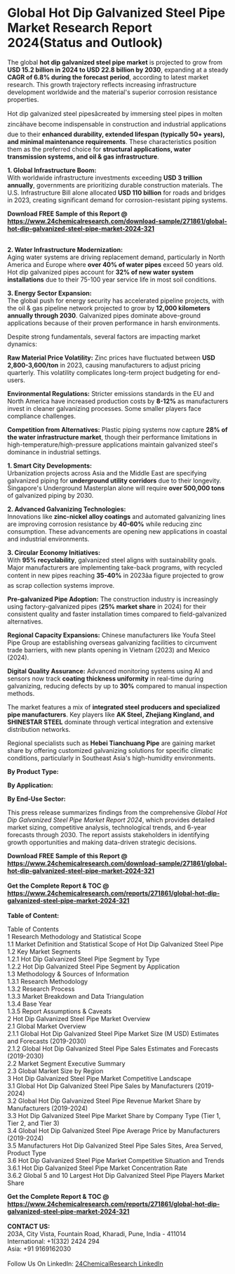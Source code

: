 <h1>Global Hot Dip Galvanized Steel Pipe Market Research Report 2024(Status and Outlook)</h1><p>The global <strong>hot dip galvanized steel pipe market</strong> is projected to grow from <strong>USD 15.2 billion in 2024 to USD 22.8 billion by 2030</strong>, expanding at a steady <strong>CAGR of 6.8% during the forecast period</strong>, according to latest market research. This growth trajectory reflects increasing infrastructure development worldwide and the material's superior corrosion resistance properties.</p><p>Hot dip galvanized steel pipesâcreated by immersing steel pipes in molten zincâhave become indispensable in construction and industrial applications due to their <strong>enhanced durability, extended lifespan (typically 50+ years), and minimal maintenance requirements</strong>. These characteristics position them as the preferred choice for <strong>structural applications, water transmission systems, and oil &amp; gas infrastructure</strong>.</p><p><strong>1. Global Infrastructure Boom:</strong><br>
With worldwide infrastructure investments exceeding <strong>USD 3 trillion annually</strong>, governments are prioritizing durable construction materials. The U.S. Infrastructure Bill alone allocated <strong>USD 110 billion</strong> for roads and bridges in 2023, creating significant demand for corrosion-resistant piping systems.</p><div><b>Download FREE Sample of this Report @ 
            <a href="https://www.24chemicalresearch.com/download-sample/271861/global-hot-dip-galvanized-steel-pipe-market-2024-321">
            https://www.24chemicalresearch.com/download-sample/271861/global-hot-dip-galvanized-steel-pipe-market-2024-321</a></b></div><br><p><strong>2. Water Infrastructure Modernization:</strong><br>
Aging water systems are driving replacement demand, particularly in North America and Europe where <strong>over 40% of water pipes</strong> exceed 50 years old. Hot dip galvanized pipes account for <strong>32% of new water system installations</strong> due to their 75-100 year service life in most soil conditions.</p><p><strong>3. Energy Sector Expansion:</strong><br>
The global push for energy security has accelerated pipeline projects, with the oil &amp; gas pipeline network projected to grow by <strong>12,000 kilometers annually through 2030</strong>. Galvanized pipes dominate above-ground applications because of their proven performance in harsh environments.</p><p>Despite strong fundamentals, several factors are impacting market dynamics:</p><p><strong>Raw Material Price Volatility:</strong> Zinc prices have fluctuated between <strong>USD 2,800-3,600/ton</strong> in 2023, causing manufacturers to adjust pricing quarterly. This volatility complicates long-term project budgeting for end-users.</p><p><strong>Environmental Regulations:</strong> Stricter emissions standards in the EU and North America have increased production costs by <strong>8-12%</strong> as manufacturers invest in cleaner galvanizing processes. Some smaller players face compliance challenges.</p><p><strong>Competition from Alternatives:</strong> Plastic piping systems now capture <strong>28% of the water infrastructure market</strong>, though their performance limitations in high-temperature/high-pressure applications maintain galvanized steel's dominance in industrial settings.</p><p><strong>1. Smart City Developments:</strong><br>
Urbanization projects across Asia and the Middle East are specifying galvanized piping for <strong>underground utility corridors</strong> due to their longevity. Singapore's Underground Masterplan alone will require <strong>over 500,000 tons</strong> of galvanized piping by 2030.</p><p><strong>2. Advanced Galvanizing Technologies:</strong><br>
Innovations like <strong>zinc-nickel alloy coatings</strong> and automated galvanizing lines are improving corrosion resistance by <strong>40-60%</strong> while reducing zinc consumption. These advancements are opening new applications in coastal and industrial environments.</p><p><strong>3. Circular Economy Initiatives:</strong><br>
With <strong>95% recyclability</strong>, galvanized steel aligns with sustainability goals. Major manufacturers are implementing take-back programs, with recycled content in new pipes reaching <strong>35-40%</strong> in 2023âa figure projected to grow as scrap collection systems improve.</p><p><strong>Pre-galvanized Pipe Adoption:</strong> The construction industry is increasingly using factory-galvanized pipes (<strong>25% market share</strong> in 2024) for their consistent quality and faster installation times compared to field-galvanized alternatives.</p><p><strong>Regional Capacity Expansions:</strong> Chinese manufacturers like Youfa Steel Pipe Group are establishing overseas galvanizing facilities to circumvent trade barriers, with new plants opening in Vietnam (2023) and Mexico (2024).</p><p><strong>Digital Quality Assurance:</strong> Advanced monitoring systems using AI and sensors now track <strong>coating thickness uniformity</strong> in real-time during galvanizing, reducing defects by up to <strong>30%</strong> compared to manual inspection methods.</p><p>The market features a mix of <strong>integrated steel producers and specialized pipe manufacturers</strong>. Key players like <strong>AK Steel, Zhejiang Kingland, and SHINESTAR STEEL</strong> dominate through vertical integration and extensive distribution networks.</p><p>Regional specialists such as <strong>Hebei Tianchuang Pipe</strong> are gaining market share by offering customized galvanizing solutions for specific climatic conditions, particularly in Southeast Asia's high-humidity environments.</p><p><strong>By Product Type:</strong></p><p><strong>By Application:</strong></p><p><strong>By End-Use Sector:</strong></p><p>This press release summarizes findings from the comprehensive <em>Global Hot Dip Galvanized Steel Pipe Market Report 2024</em>, which provides detailed market sizing, competitive analysis, technological trends, and 6-year forecasts through 2030. The report assists stakeholders in identifying growth opportunities and making data-driven strategic decisions.</p><div><b>Download FREE Sample of this Report @ 
            <a href="https://www.24chemicalresearch.com/download-sample/271861/global-hot-dip-galvanized-steel-pipe-market-2024-321">
            https://www.24chemicalresearch.com/download-sample/271861/global-hot-dip-galvanized-steel-pipe-market-2024-321</a></b></div><br><div><b>Get the Complete Report & TOC @ 
            <a href="https://www.24chemicalresearch.com/reports/271861/global-hot-dip-galvanized-steel-pipe-market-2024-321">
            https://www.24chemicalresearch.com/reports/271861/global-hot-dip-galvanized-steel-pipe-market-2024-321</a></b></div><br>
            <b>Table of Content:</b><p>Table of Contents<br />
1 Research Methodology and Statistical Scope<br />
1.1 Market Definition and Statistical Scope of Hot Dip Galvanized Steel Pipe<br />
1.2 Key Market Segments<br />
1.2.1 Hot Dip Galvanized Steel Pipe Segment by Type<br />
1.2.2 Hot Dip Galvanized Steel Pipe Segment by Application<br />
1.3 Methodology & Sources of Information<br />
1.3.1 Research Methodology<br />
1.3.2 Research Process<br />
1.3.3 Market Breakdown and Data Triangulation<br />
1.3.4 Base Year<br />
1.3.5 Report Assumptions & Caveats<br />
2 Hot Dip Galvanized Steel Pipe Market Overview<br />
2.1 Global Market Overview<br />
2.1.1 Global Hot Dip Galvanized Steel Pipe Market Size (M USD) Estimates and Forecasts (2019-2030)<br />
2.1.2 Global Hot Dip Galvanized Steel Pipe Sales Estimates and Forecasts (2019-2030)<br />
2.2 Market Segment Executive Summary<br />
2.3 Global Market Size by Region<br />
3 Hot Dip Galvanized Steel Pipe Market Competitive Landscape<br />
3.1 Global Hot Dip Galvanized Steel Pipe Sales by Manufacturers (2019-2024)<br />
3.2 Global Hot Dip Galvanized Steel Pipe Revenue Market Share by Manufacturers (2019-2024)<br />
3.3 Hot Dip Galvanized Steel Pipe Market Share by Company Type (Tier 1, Tier 2, and Tier 3)<br />
3.4 Global Hot Dip Galvanized Steel Pipe Average Price by Manufacturers (2019-2024)<br />
3.5 Manufacturers Hot Dip Galvanized Steel Pipe Sales Sites, Area Served, Product Type<br />
3.6 Hot Dip Galvanized Steel Pipe Market Competitive Situation and Trends<br />
3.6.1 Hot Dip Galvanized Steel Pipe Market Concentration Rate<br />
3.6.2 Global 5 and 10 Largest Hot Dip Galvanized Steel Pipe Players Market Share </p><div><b>Get the Complete Report & TOC @ 
            <a href="https://www.24chemicalresearch.com/reports/271861/global-hot-dip-galvanized-steel-pipe-market-2024-321">
            https://www.24chemicalresearch.com/reports/271861/global-hot-dip-galvanized-steel-pipe-market-2024-321</a></b></div><br><b>CONTACT US:</b><br>
            203A, City Vista, Fountain Road, Kharadi, Pune, India - 411014<br>
            International: +1(332) 2424 294<br>
            Asia: +91 9169162030 <br><br>
            Follow Us On LinkedIn: <a href="https://www.linkedin.com/company/24chemicalresearch/">24ChemicalResearch LinkedIn</a>